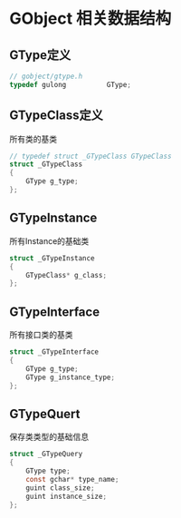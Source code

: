 # GObject 相关数据结构

## GType定义

```c
// gobject/gtype.h
typedef gulong          GType;
```

## GTypeClass定义

所有类的基类
```c
// typedef struct _GTypeClass GTypeClass
struct _GTypeClass
{
    GType g_type;
};
```

## GTypeInstance

所有Instance的基础类
```c
struct _GTypeInstance
{
    GTypeClass* g_class;
};
```

## GTypeInterface

所有接口类的基类
```c
struct _GTypeInterface
{
    GType g_type;
    GType g_instance_type;
};
```

## GTypeQuert

保存类类型的基础信息
```c
struct _GTypeQuery
{
    GType type;
    const gchar* type_name;
    guint class_size;
    guint instance_size;
};
```
